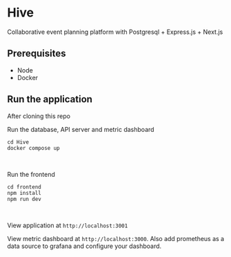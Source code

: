 # Hive
Collaborative event planning platform with Postgresql + Express.js + Next.js

## Prerequisites
 - Node
 - Docker

## Run the application

After cloning this repo

Run the database, API server and metric dashboard
```
cd Hive
docker compose up
```
<br/>

Run the frontend
```
cd frontend
npm install
npm run dev
```

<br/>

View application at `http://localhost:3001`

View metric dashboard at `http://localhost:3000`. Also add prometheus as a data source to grafana and configure your dashboard.
